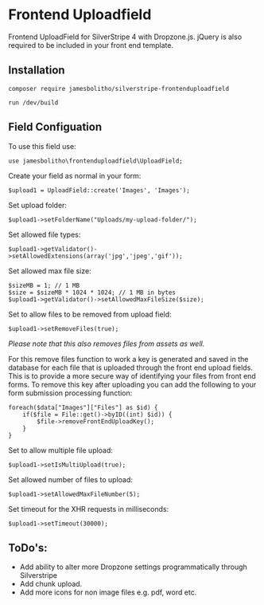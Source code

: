 # Frontend Uploadfield

Frontend UploadField for SilverStripe 4 with Dropzone.js.  jQuery is also required to be included in your front end template.

## Installation

    composer require jamesbolitho/silverstripe-frontenduploadfield

	run /dev/build

## Field Configuation

To use this field use:

	use jamesbolitho\frontenduploadfield\UploadField;


Create your field as normal in your form:

	$upload1 = UploadField::create('Images', 'Images');


Set upload folder:

	$upload1->setFolderName("Uploads/my-upload-folder/");


Set allowed file types:

	$upload1->getValidator()->setAllowedExtensions(array('jpg','jpeg','gif'));
	  

Set allowed max file size:

	$sizeMB = 1; // 1 MB
	$size = $sizeMB * 1024 * 1024; // 1 MB in bytes
	$upload1->getValidator()->setAllowedMaxFileSize($size);


Set to allow files to be removed from upload field:

	$upload1->setRemoveFiles(true);
	
*Please note that this also removes files from assets as well.*

For this remove files function to work a key is generated and saved in the database for each file that is uploaded through the front end upload fields. This is to provide a more secure way of identifying your files from front end forms. To remove this key after uploading you can add the following to your form submission processing function:
    
	foreach($data["Images"]["Files"] as $id) {
		if($file = File::get()->byID((int) $id)) {
			$file->removeFrontEndUploadKey();
		}
	}

Set to allow multiple file upload:

	$upload1->setIsMultiUpload(true);
	  

Set allowed number of files to upload:

	$upload1->setAllowedMaxFileNumber(5);


Set timeout for the XHR requests in milliseconds:

	$upload1->setTimeout(30000);


## ToDo's:

- Add ability to alter more Dropzone settings programmatically through Silverstripe 
- Add chunk upload.
- Add more icons for non image files e.g. pdf, word etc.